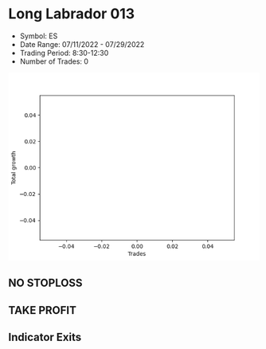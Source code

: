 # Long Labrador 013 
- Symbol: ES
- Date Range: 07/11/2022 - 07/29/2022
- Trading Period: 8:30-12:30
- Number of Trades: 0

![Plot](LongLabrador013ES.png)
## NO STOPLOSS











## TAKE PROFIT






## Indicator Exits



